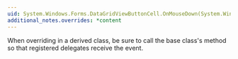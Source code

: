 ```yaml
---
uid: System.Windows.Forms.DataGridViewButtonCell.OnMouseDown(System.Windows.Forms.DataGridViewCellMouseEventArgs)
additional_notes.overrides: *content
---
```


<p>When overriding <xref href="System.Windows.Forms.DataGridViewButtonCell.OnMouseDown(System.Windows.Forms.DataGridViewCellMouseEventArgs)"></xref> in a derived class, be sure to call the base class's <xref href="System.Windows.Forms.DataGridViewButtonCell.OnMouseDown(System.Windows.Forms.DataGridViewCellMouseEventArgs)"></xref> method so that registered delegates receive the event.</p>



